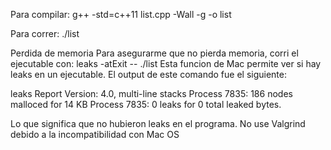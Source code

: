 Para compilar:
g++ -std=c++11 list.cpp -Wall -g -o list

Para correr:
./list

Perdida de memoria
Para asegurarme que no pierda memoria, corri el ejecutable con:
leaks -atExit -- ./list
Esta funcion de Mac permite ver si hay leaks en un ejecutable. 
El output de este comando fue el siguiente:

leaks Report Version: 4.0, multi-line stacks
Process 7835: 186 nodes malloced for 14 KB
Process 7835: 0 leaks for 0 total leaked bytes.

Lo que significa que no hubieron leaks en el programa.
No use Valgrind debido a la incompatibilidad con Mac OS